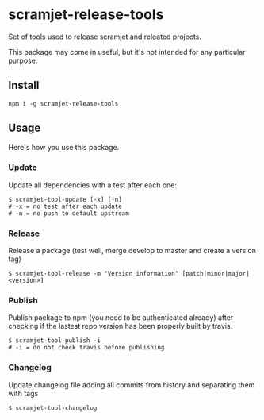 # scramjet-release-tools

Set of tools used to release scramjet and releated projects.

This package may come in useful, but it's not intended for any particular purpose.

## Install

```shell
npm i -g scramjet-release-tools
```

## Usage

Here's how you use this package.

### Update

Update all dependencies with a test after each one:

```shell
$ scramjet-tool-update [-x] [-n]
# -x = no test after each update
# -n = no push to default upstream
```

### Release

Release a package (test well, merge develop to master and create a version tag)

```shell
$ scramjet-tool-release -m "Version information" [patch|minor|major|<version>]
```

### Publish

Publish package to npm (you need to be authenticated already) after checking if the lastest repo version has been properly built by travis.

```shell
$ scramjet-tool-publish -i
# -i = do not check travis before publishing
```


### Changelog

Update changelog file adding all commits from history and separating them with tags

```shell
$ scramjet-tool-changelog
```
